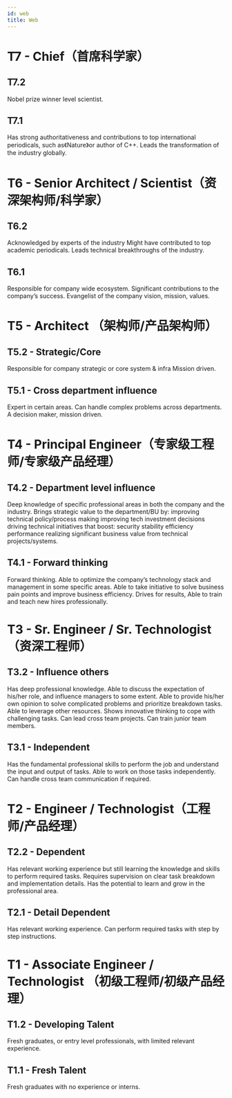 ```yaml
---
id: web
title: Web
---
```


# T7 - Chief（首席科学家）
## T7.2
Nobel prize winner level scientist.

## T7.1
Has strong authoritativeness and contributions to top international periodicals, such as《Nature》or author of C++.
Leads the transformation of the industry globally. 

# T6 - Senior Architect / Scientist（资深架构师/科学家）
## T6.2
Acknowledged by experts of the industry
Might have contributed to top academic periodicals.
Leads technical breakthroughs of the industry.

## T6.1
Responsible for company wide ecosystem.
Significant contributions to the company’s success.
Evangelist of the company vision, mission, values.

# T5 - Architect （架构师/产品架构师）
## T5.2 - Strategic/Core
Responsible for company strategic or core system & infra
Mission driven.

## T5.1 - Cross department influence
Expert in certain areas.
Can handle complex problems across departments.
A decision maker, mission driven.

# T4 - Principal Engineer（专家级工程师/专家级产品经理）
## T4.2 - Department level influence
Deep knowledge of specific professional areas in both the company and the industry.
Brings strategic value to the department/BU by: 
improving technical policy/process making
improving tech investment decisions
driving technical initiatives that boost:
security
stability
efficiency
performance
realizing significant business value from technical projects/systems.

## T4.1 - Forward thinking
Forward thinking.
Able to optimize the company’s technology stack and management in some specific areas.
Able to take initiative to solve business pain points and improve business efficiency.
Drives for results,
Able to train and teach new hires professionally.

# T3 - Sr. Engineer / Sr. Technologist （资深工程师）
## T3.2 - Influence others
Has deep professional knowledge.
Able to discuss the expectation of his/her role, and influence managers to some extent.
Able to provide his/her own opinion to solve complicated problems and prioritize breakdown tasks.
Able to leverage other resources.
Shows innovative thinking to cope with challenging tasks.
Can lead cross team projects.
Can train junior team members.

## T3.1 - Independent
Has the fundamental professional skills to perform the job and understand the input and output of tasks.
Able to work on those tasks independently.
Can handle cross team communication if required.

# T2 - Engineer / Technologist（工程师/产品经理）
## T2.2 - Dependent
Has relevant working experience but still learning the knowledge and skills to perform required tasks.
Requires supervision on clear task breakdown and implementation details.
Has the potential to learn and grow in the professional area.

## T2.1 - Detail Dependent
Has relevant working experience.
Can perform required tasks with step by step instructions.

# T1 - Associate Engineer / Technologist （初级工程师/初级产品经理）
## T1.2 - Developing Talent
Fresh graduates, or entry level professionals, with limited relevant experience.

## T1.1 - Fresh Talent
Fresh graduates with no experience or interns.
